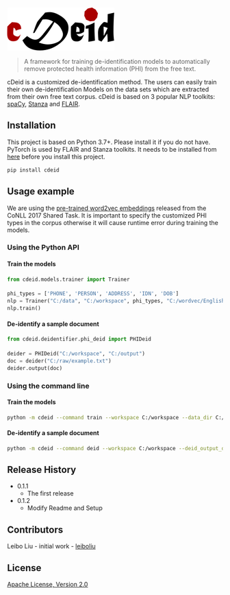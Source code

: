 ![cDeid](resources/cdeid_logo_2020.png)

> A framework for training de-identification models to automatically remove protected health information (PHI) from the free text.

cDeid is a customized de-identification method. The users can easily train their own de-identification Models on the 
data sets which are extracted from their own free text corpus. cDeid is based on 3 popular NLP toolkits: [spaCy][spacy], 
[Stanza][stanza] and [FLAIR][flair]. 

## Installation
This project is based on Python 3.7+. Please install it if you do not have. PyTorch is used by FLAIR and Stanza toolkits.
It needs to be installed from [here][pytorch] before you install this project.
```sh
pip install cdeid
```
## Usage example
We are using the [pre-trained word2vec embeddings][word2vec] released from the CoNLL 2017 Shared Task. It is important
to specify the customized PHI types in the corpus otherwise it will cause runtime error during training the models.  
### Using the Python API
#### Train the models
```python
from cdeid.models.trainer import Trainer

phi_types = ['PHONE', 'PERSON', 'ADDRESS', 'IDN', 'DOB']
nlp = Trainer("C:/data", "C:/workspace", phi_types, "C:/wordvec/English/en.vectors.xz")
nlp.train()
```
#### De-identify a sample document
```python
from cdeid.deidentifier.phi_deid import PHIDeid

deider = PHIDeid("C:/workspace", "C:/output")
doc = deider("C:/raw/example.txt")
deider.output(doc)
```
### Using the command line
#### Train the models
```sh
python -m cdeid --command train --workspace C:/workspace --data_dir C:/data --phi_types PHONE PERSON ADDRESS IDN DOB --wordvec_file C:/wordvec/English/en.vectors.xz
```
#### De-identify a sample document
```sh
python -m cdeid --command deid --workspace C:/workspace --deid_output_dir C:/output --deid_file C:/raw/example.txt
```

## Release History

* 0.1.1
    * The first release
* 0.1.2
    * Modify Readme and Setup

## Contributors

Leibo Liu - initial work - [leiboliu](https://github.com/leiboliu/)

## License
[Apache License, Version 2.0](/LICENSE)

<!-- Markdown link & img dfn's -->
[spacy]: https://spacy.io/
[stanza]: https://stanfordnlp.github.io/stanza/
[flair]: https://github.com/flairNLP/flair
[word2vec]:https://lindat.mff.cuni.cz/repository/xmlui/bitstream/handle/11234/1-1989/word-embeddings-conll17.tar?sequence=9&isAllowed=y
[pytorch]: https://pytorch.org/